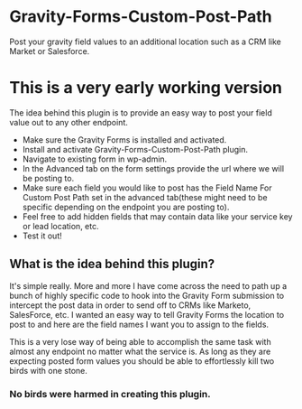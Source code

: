 Gravity-Forms-Custom-Post-Path
==============================

Post your gravity field values to an additional location such as a CRM like Market or Salesforce.

# This is a very early working version

The idea behind this plugin is to provide an easy way to post your field value out to any other endpoint.

- Make sure the Gravity Forms is installed and activated.
- Install and activate Gravity-Forms-Custom-Post-Path plugin.
- Navigate to existing form in wp-admin.
- In the Advanced tab on the form settings provide the url where we will be posting to.
- Make sure each field you would like to post has the Field Name For Custom Post Path set in the advanced tab(these might need to be specific depending on the endpoint you are posting to).
- Feel free to add hidden fields that may contain data like your service key or lead location, etc.
- Test it out!

## What is the idea behind this plugin?

It's simple really.  More and more I have come across the need to path up a bunch of highly specific code to hook into the Gravity Form submission to intercept the post data in order to send off to CRMs like Marketo, SalesForce, etc.  I wanted an easy way to tell Gravity Forms the location to post to and here are the field names I want you to assign to the fields.

This is a very lose way of being able to accomplish the same task with almost any endpoint no matter what the service is.  As long as they are expecting posted form values you should be able to effortlessly kill two birds with one stone.

### No birds were harmed in creating this plugin.